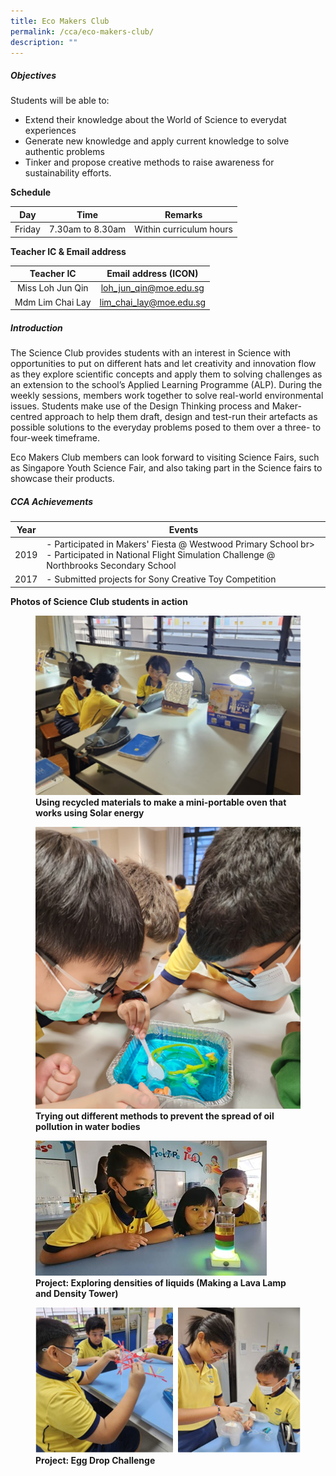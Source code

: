 ```yaml
---
title: Eco Makers Club
permalink: /cca/eco-makers-club/
description: ""
---
```

##### **Objectives**
  
Students will be able to:  
  


*   Extend their knowledge about the World of Science to everydat experiences
*   Generate new knowledge and apply current knowledge to solve authentic problems
*   Tinker and propose creative methods to raise awareness for sustainability efforts.
  

**Schedule**

  

| Day | Time | Remarks |
| --- | --- | --- |
| Friday | 7.30am to 8.30am | Within curriculum hours |

  
**Teacher IC &amp; Email address**  
  
|          Teacher IC          |  Email address (ICON)  |
|:----------------------------:|:----------------------:|
| Miss Loh Jun Qin | loh_jun_qin@moe.edu.sg |
|       Mdm Lim Chai Lay       | lim_chai_lay@moe.edu.sg |


##### **Introduction**

  
The Science Club provides students with an interest in Science with opportunities to put on different hats and let creativity and innovation flow as they explore scientific concepts and apply them to solving challenges as an extension to the school’s Applied Learning Programme (ALP). During the weekly sessions, members work together to solve real-world environmental issues. Students make use of the Design Thinking process and Maker-centred approach to help them draft, design and test-run their artefacts as possible solutions to the everyday problems posed to them over a three- to four-week timeframe.&nbsp;

Eco Makers Club members can look forward to visiting Science Fairs, such as Singapore Youth Science Fair, and also taking part in the Science fairs to showcase their products.&nbsp;

  

##### **CCA Achievements**



| Year | Events | 
| -------- | -------- | 
| 2019     | - Participated in Makers' Fiesta @ Westwood Primary School br&gt; - Participated in National Flight Simulation Challenge @ Northbrooks Secondary School     | 
| 2017     | - Submitted projects for Sony Creative Toy Competition     | 



  
  
**Photos of Science Club students in action**  
  

<figure>

<img src="/images/Our%20Curriculum/Departments/CCA/Science%20Club/eco makers-1.png">

<figcaption> <strong> Using recycled materials to make a mini-portable oven that works using Solar energy </strong> </figcaption>

</figure>

<figure>

<img src="/images/Our%20Curriculum/Departments/CCA/Science%20Club/eco makers-2.png">

<figcaption> <strong> Trying out different methods to prevent the spread of oil pollution in water bodies </strong> </figcaption>

</figure>

<figure>

<img src="/images/Our%20Curriculum/Departments/CCA/Science%20Club/S3.jpg">

<figcaption> <strong> Project: Exploring densities of liquids (Making a Lava Lamp and Density Tower) </strong> </figcaption>

</figure>

<figure>

<img src="/images/Our%20Curriculum/Departments/CCA/Science%20Club/S4.png">

<figcaption> <strong> Project: Egg Drop Challenge </strong> </figcaption>

</figure>